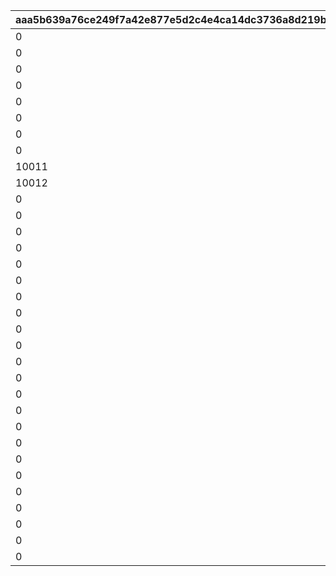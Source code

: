 |aaa5b639a76ce249f7a42e877e5d2c4e4ca14dc3736a8d219b69c2677543023c|fa686e45f6d4715c4c91f865dd510e8468e8a1c8ce87ba855d1b069ddd672273|ea4fa95ec04dc5eae522fe00b295f892e2213efb0687da553115fd1719b01964|8cc0e55732c0743a63ab6d0170d57afe99deb52ecd3db4cb5c6a9081ee7c3e32|5d0913643bdedd67bf6b2b4b631745caa53456a8f4c7b23e3baf836efdb61721|544c8eb88bb5ae7189638e43ada2794d2603e7f656479abfb1da5fe5439eae0f|197b9cfb2cd77b10ce022554d0fde141686b3f8d0118cade7af4aef049608bd0|c5ecb66c029c5f72b47f88906280e30f469e76f94eef2ad1544e84d521c957d6|6c49e98d5c4dc801d8ee638992d3d3fa979d4e8cb9db8e7d5a96a6c9cf8d7240|25f94e3dffb82212aeb087eae5823fa5e88191e26809929fef1575f9843ab1d6|4a230b1336ff2b40d2ea8a03b6e0d876152d1bd4c97e440efe1b447aeb8197df|
| --- | --- | --- | --- | --- | --- | --- | --- | --- | --- | --- |
|0|0|10002|50067|10005|10001|10003|0|0|0|0|
|0|0|10002|50079|10005|10001|10003|0|0|10006|0|
|0|0|10002|50084|10005|10001|10003|0|0|10006|10007|
|0|0|10002|50094|10005|10001|10003|10008|0|10006|10007|
|0|0|10002|50108|10005|10001|10003|10008|10009|10006|10007|
|0|0|10002|50116|10005|10001|10003|10008|10009|10006|10007|
|0|10010|10002|50119|10005|10001|10003|10008|10009|10006|10007|
|0|10010|10002|50129|10005|10001|10003|10008|10009|10006|10007|
|10011|10010|10002|50140|10005|10001|10003|10008|10009|10006|10007|
|10012|10011|10003|50151|10006|10002|10005|10009|10010|10007|10008|
|0|0|10010|50162|10012|10009|10011|0|0|10013|0|
|0|0|10011|50172|10013|10010|10012|0|0|10014|0|
|0|0|10012|50183|10014|10011|10013|0|0|10015|0|
|0|0|10014|50190|10007|10013|10015|0|0|10005|0|
|0|0|10013|50195|10015|10012|10014|0|0|10016|0|
|0|0|10015|50200|10003|10014|10016|0|0|10002|0|
|0|0|10014|50217|10016|10013|10015|0|0|10017|0|
|0|0|10016|50231|10010|10015|10017|0|0|10009|0|
|0|0|10015|50237|10017|10014|10016|0|0|10018|0|
|0|0|0|50248|0|10019|0|0|0|0|0|
|0|0|0|50261|0|10011|0|0|0|0|0|
|0|0|0|50267|0|10020|0|0|0|0|0|
|0|0|0|50278|0|10021|0|0|0|0|0|
|0|0|0|50291|0|10006|0|0|0|0|0|
|0|0|0|50298|0|10022|0|0|0|0|0|
|0|0|0|50309|0|10023|0|0|0|0|0|
|0|0|0|50321|0|10024|0|0|0|0|0|
|0|0|0|50331|0|10025|0|0|0|0|0|
|0|0|0|50341|0|10026|0|0|0|0|0|
|0|0|0|50354|0|10027|0|0|0|0|0|
|0|0|0|50365|0|10028|0|0|0|0|0|
|0|0|0|50375|0|10029|0|0|0|0|0|
|0|0|0|50383|0|10030|0|0|0|0|0|